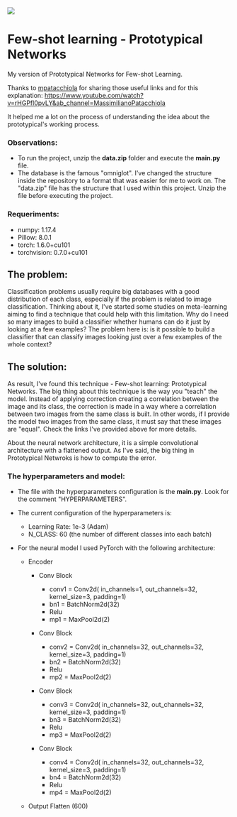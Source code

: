 <img src="https://raw.githubusercontent.com/oscarknagg/few-shot/master/assets/proto_nets_diagram.png">

# Few-shot learning - Prototypical Networks
My version of Prototypical Networks for Few-shot Learning.

Thanks to [mpatacchiola](https://github.com/mpatacchiola) for sharing those useful links and for this explanation:
https://www.youtube.com/watch?v=rHGPfl0pvLY&ab_channel=MassimilianoPatacchiola

It helped me a lot on the process of understanding the idea about the prototypical's working process.

### Observations:
- To run the project, unzip the <b>data.zip</b> folder and execute the <b>main.py</b> file.
- The database is the famous "omniglot". I've changed the structure inside the repository to a format that was easier for me to work on. The "data.zip" file has the structure that I used within this project. Unzip the file before executing the project.

### Requeriments:
- numpy: 1.17.4
- Pillow: 8.0.1
- torch: 1.6.0+cu101
- torchvision: 0.7.0+cu101

## The problem:
Classification problems usually require big databases with a good distribution of each class, especially if the problem is related to image classification. Thinking about it, I've started some studies on meta-learning aiming to find a technique that could help with this limitation. Why do I need so many images to build a classifier whether humans can do it just by looking at a few examples? 
The problem here is: is it possible to build a classifier that can classify images looking just over a few examples of the whole context?

## The solution:
As result, I've found this technique - Few-shot learning: Prototypical Networks. The big thing about this technique is the way you "teach" the model. Instead of applying correction creating a correlation between the image and its class, the correction is made in a way where a correlation between two images from the same class is built. In other words, if I provide the model two images from the same class, it must say that these images are "equal". Check the links I've provided above for more details.

About the neural network architecture, it is a simple convolutional architecture with a flattened output. As I've said, the big thing in Prototypical Netwroks is how to compute the error.

### The hyperparameters and model:
- The file with the hyperparameters configuration is the <b>main.py</b>. Look for the comment "HYPERPARAMETERS".

- The current configuration of the hyperparameters is: 
  - Learning Rate: 1e-3 (Adam)
  - N_CLASS: 60 (the number of different classes into each batch)

- For the neural model I used PyTorch with the following architecture:
  - Encoder    
                     
    - Conv Block 
      - conv1 = Conv2d( in_channels=1, out_channels=32, kernel_size=3, padding=1)
      - bn1   = BatchNorm2d(32)
      - Relu
      - mp1   = MaxPool2d(2)

    - Conv Block
      - conv2 = Conv2d( in_channels=32, out_channels=32, kernel_size=3, padding=1)
      - bn2   = BatchNorm2d(32)
      - Relu
      - mp2   = MaxPool2d(2)

    - Conv Block
      - conv3 = Conv2d( in_channels=32, out_channels=32, kernel_size=3, padding=1)
      - bn3   = BatchNorm2d(32)
      - Relu
      - mp3   = MaxPool2d(2)

    - Conv Block
      - conv4 = Conv2d( in_channels=32, out_channels=32, kernel_size=3, padding=1)
      - bn4   = BatchNorm2d(32)
      - Relu
      - mp4   = MaxPool2d(2)        

  - Output
    Flatten (600)
